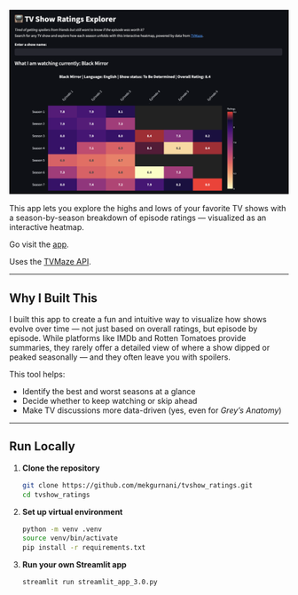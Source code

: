 ![App preview](preview.png)

This app lets you explore the highs and lows of your favorite TV shows with a season-by-season breakdown of episode ratings — visualized as an interactive heatmap.

Go visit the [app](https://tvshowratings.streamlit.app/).

Uses the [TVMaze API](https://www.tvmaze.com).

---

## Why I Built This

I built this app to create a fun and intuitive way to visualize how shows evolve over time — not just based on overall ratings, but episode by episode. While platforms like IMDb and Rotten Tomatoes provide summaries, they rarely offer a detailed view of where a show dipped or peaked seasonally — and they often leave you with spoilers.

This tool helps:
- Identify the best and worst seasons at a glance
- Decide whether to keep watching or skip ahead
- Make TV discussions more data-driven (yes, even for *Grey’s Anatomy*)

---

## Run Locally

1. **Clone the repository**
   ```bash
   git clone https://github.com/mekgurnani/tvshow_ratings.git
   cd tvshow_ratings
   ```

2. **Set up virtual environment**
   ```bash
   python -m venv .venv
   source venv/bin/activate
   pip install -r requirements.txt
   ```

3. **Run your own Streamlit app**
   ```bash
   streamlit run streamlit_app_3.0.py
   ```
  

